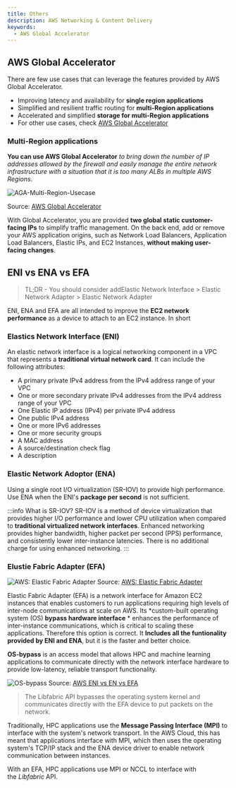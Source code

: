 ```yaml
---
title: Others
description: AWS Networking & Content Delivery
keywords:
  - AWS Global Accelerator
---
```


## AWS Global Accelerator

There are few use cases that can leverage the features provided by AWS Global Accelerator.
- Improving latency and availability for **single region applications**
- Simplified and resilient traffic routing for **multi-Region applications**
- Accelerated and simplified **storage for multi-Region applications**
- For other use cases, check [AWS Global Accelerator](https://aws.amazon.com/global-accelerator/?blogs-global-accelerator.sort-by=item.additionalFields.createdDate&blogs-global-accelerator.sort-order=desc&aws-global-accelerator-wn.sort-by=item.additionalFields.postDateTime&aws-global-accelerator-wn.sort-order=desc)
### Multi-Region applications

**You can use AWS Global Accelerator** *to bring down the number of IP addresses allowed by the firewall and easily manage the entire network infrastructure with a situation that it is too many ALBs in multiple AWS Regions*.

![AGA-Multi-Region-Usecase](/img/aws/networking/others/AGA-Multi-Region-Usecase.png)

Source: [AWS Global Accelerator](https://aws.amazon.com/global-accelerator/?blogs-global-accelerator.sort-by=item.additionalFields.createdDate&blogs-global-accelerator.sort-order=desc&aws-global-accelerator-wn.sort-by=item.additionalFields.postDateTime&aws-global-accelerator-wn.sort-order=desc)

With Global Accelerator, you are provided **two global static customer-facing IPs** to simplify traffic management. On the back end, add or remove your AWS application origins, such as Network Load Balancers, Application Load Balancers, Elastic IPs, and EC2 Instances, **without making user-facing changes**. 
## ENI vs ENA vs EFA

> TL;DR - You should consider addElastic Network Interface > Elastic Network Adapter > Elastic Network Adapter

ENI, ENA and EFA are all intended to improve the **EC2 network performance** as a device to attach to an EC2 instance. In short

### Elastics Network Interface (ENI)

An elastic network interface is a logical networking component in a VPC that represents a **traditional virtual network card**. It can include the following attributes:
- A primary private IPv4 address from the IPv4 address range of your VPC
- One or more secondary private IPv4 addresses from the IPv4 address range of your VPC
- One Elastic IP address (IPv4) per private IPv4 address
- One public IPv4 address
- One or more IPv6 addresses
- One or more security groups
- A MAC address
- A source/destination check flag
- A description


### Elastic Network Adoptor (ENA)

Using a single root I/O virtualization (SR-IOV) to provide high performance. Use ENA when the ENI's **package per second** is not sufficient.

:::info What is SR-IOV?
SR-IOV is a method of device virtualization that provides higher I/O performance and lower CPU utilization when compared to **traditional virtualized network interfaces**. Enhanced networking provides higher bandwidth, higher packet per second (PPS) performance, and consistently lower inter-instance latencies. There is no additional charge for using enhanced networking.
:::


### Elustie Fabric Adapter (EFA)

![AWS: Elastic Fabric Adapter](/img/aws/networking/others/Product-Page-Diagram_Elastic-Fabric-Adapter_How-it-Works.png)
Source: [AWS: Elastic Fabric Adapter](https://aws.amazon.com/hpc/efa/)

Elastic Fabric Adapter (EFA) is a network interface for Amazon EC2 instances that enables customers to run applications requiring high levels of inter-node communications at scale on AWS. Its *custom-built operating system (OS) **bypass hardware interface** * enhances the performance of inter-instance communications, which is critical to scaling these applications. Therefore this option is correct. It **Includes all the funtionality provided by ENI and ENA**, but it is the faster and better choice.

**OS-bypass** is an access model that allows HPC and machine learning applications to communicate directly with the network interface hardware to provide low-latency, reliable transport functionality.

![OS-bypass](/img/aws/networking/others/OS-bypass.png)
Source: [AWS ENI vs EN vs EFA
](https://varunmanik1.medium.com/aws-eni-vs-en-vs-efa-22250513590f)

> The Libfabric API bypasses the operating system kernel and communicates directly with the EFA device to put packets on the network.

Traditionally, HPC applications use the **Message Passing Interface (MPI)** to interface with the system's network transport. In the AWS Cloud, this has meant that applications interface with MPI, which then uses the operating system's TCP/IP stack and the ENA device driver to enable network communication between instances.

With an EFA, HPC applications use MPI or NCCL to interface with the *Libfabric* API.

